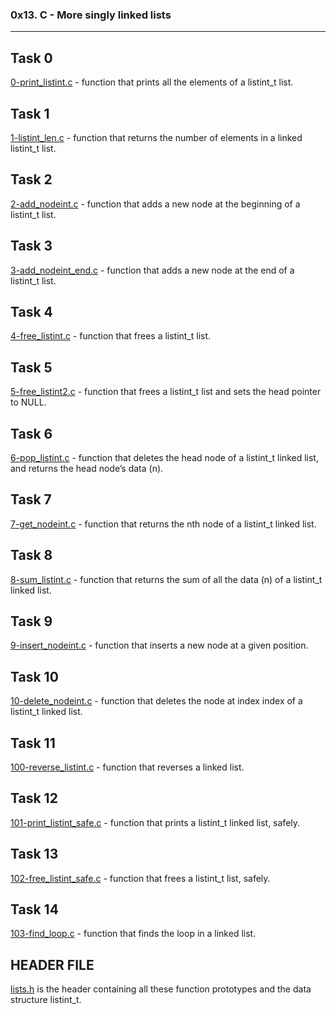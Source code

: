 ### 0x13. C - More singly linked lists
---

## Task 0  
[0-print_listint.c](./0-print_listint.c) - function that prints all the elements of a listint_t list.

## Task 1  
[1-listint_len.c](./1-listint_len.c) - function that returns the number of elements in a linked listint_t list.

## Task 2  
[2-add_nodeint.c](./2-add_nodeint.c) - function that adds a new node at the beginning of a listint_t list.

## Task 3 
[3-add_nodeint_end.c](./3-add_nodeint_end.c) - function that adds a new node at the end of a listint_t list.

## Task 4  
[4-free_listint.c](./4-free_listint.c) - function that frees a listint_t list.

## Task 5  
[5-free_listint2.c](./5-free_listint2.c) - function that frees a listint_t list and sets the head pointer to NULL.

## Task 6  
[6-pop_listint.c](./6-pop_listint.c) - function that deletes the head node of a listint_t linked list, and returns the head node’s data (n).

## Task 7  
[7-get_nodeint.c](./7-get_nodeint.c) - function that returns the nth node of a listint_t linked list.

## Task 8  
[8-sum_listint.c](./8-sum_listint.c) - function that returns the sum of all the data (n) of a listint_t linked list.

## Task 9  
[9-insert_nodeint.c](./9-insert_nodeint.c) - function that inserts a new node at a given position.

## Task 10  
[10-delete_nodeint.c](./10-delete_nodeint.c) - function that deletes the node at index index of a listint_t linked list.

## Task 11 
[100-reverse_listint.c](./100-reverse_listint.c) - function that reverses a linked list.

## Task 12 
[101-print_listint_safe.c](./101-print_listint_safe.c) - function that prints a listint_t linked list, safely.

## Task 13 
[102-free_listint_safe.c](./102-free_listint_safe.c) - function that frees a listint_t list, safely.

## Task 14 
[103-find_loop.c](./103-find_loop.c) - function that finds the loop in a linked list.

## HEADER FILE 
[lists.h](./lists.h) is the header containing all these function prototypes and the data structure listint_t.
